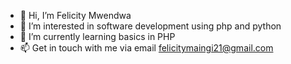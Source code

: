 - 👋 Hi, I’m Felicity Mwendwa
- 👀 I’m interested in software development using php and python
- 🌱 I’m currently learning basics in PHP
- 📫 Get in touch with me via email felicitymaingi21@gmail.com
